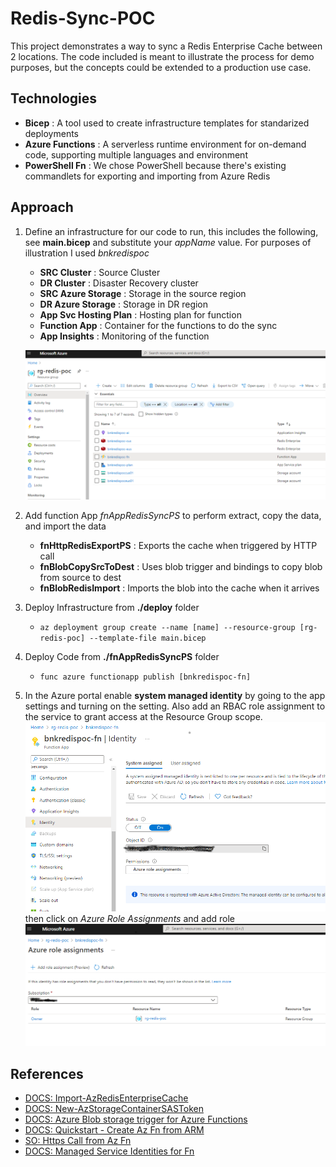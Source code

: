 # Redis-Sync-POC

This project demonstrates a way to sync a Redis Enterprise Cache between 2 locations. The code included is meant to illustrate
the process for demo purposes, but the concepts could be extended to a production use case.

## Technologies

- **Bicep** : A tool used to create infrastructure templates for standarized deployments
- **Azure Functions** : A serverless runtime environment for on-demand code, supporting multiple languages and environment
- **PowerShell Fn** : We chose PowerShell because there's existing commandlets for exporting and importing from Azure Redis

## Approach

1. Define an infrastructure for our code to run, this includes the following, see **main.bicep** and substitute your *appName* value. For purposes of illustration I used *bnkredispoc*
    - **SRC Cluster** : Source Cluster
    - **DR Cluster** : Disaster Recovery cluster
    - **SRC Azure Storage** : Storage in the source region
    - **DR Azure Storage** : Storage in DR region
    - **App Svc Hosting Plan** : Hosting plan for function
    - **Function App** : Container for the functions to do the sync
    - **App Insights** : Monitoring of the function
    
    ![](img/Readme_2021-06-08-17-00-24.png)

2. Add function App *fnAppRedisSyncPS* to perform extract, copy the data, and import the data
    - **fnHttpRedisExportPS** : Exports the cache when triggered by HTTP call
    - **fnBlobCopySrcToDest** : Uses blob trigger and bindings to copy blob from source to dest
    - **fnBlobRedisImport** : Imports the blob into the cache when it arrives
3. Deploy Infrastructure from **./deploy** folder
    - `az deployment group create --name [name] --resource-group [rg-redis-poc] --template-file main.bicep`
1. Deploy Code from **./fnAppRedisSyncPS** folder
    - `func azure functionapp publish [bnkredispoc-fn]`
1. In the Azure portal enable **system managed identity** by going to the app settings and turning on the setting. Also add an RBAC role assignment to the service to grant access at the Resource Group scope.
![](img/Readme_2021-06-08-16-57-45.png)
then click on *Azure Role Assignments* and add role
![](img/Readme_2021-06-08-16-59-08.png)

## References
- [DOCS: Import-AzRedisEnterpriseCache](https://docs.microsoft.com/en-us/powershell/module/az.redisenterprisecache/import-azredisenterprisecache?view=azps-6.0.0)
- [DOCS: New-AzStorageContainerSASToken](https://docs.microsoft.com/en-us/powershell/module/az.storage/new-azstoragecontainersastoken?view=azps-6.0.0)
- [DOCS: Azure Blob storage trigger for Azure Functions](https://docs.microsoft.com/en-us/azure/azure-functions/functions-bindings-storage-blob-trigger?tabs=csharp)
- [DOCS: Quickstart - Create Az Fn from ARM](https://docs.microsoft.com/en-us/azure/azure-functions/functions-create-first-function-resource-manager?tabs=visual-studio-code%2Cazure-cli)
- [SO: Https Call from Az Fn](https://stackoverflow.com/questions/52546638/how-to-make-https-call-from-azure-function)
- [DOCS: Managed Service Identities for Fn](https://docs.microsoft.com/en-us/azure/app-service/overview-managed-identity?tabs=dotnet)